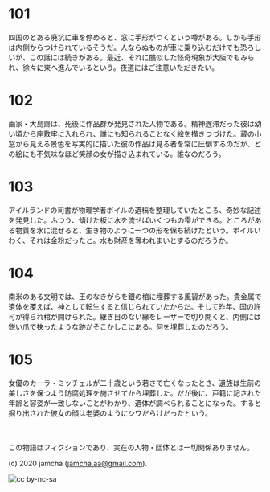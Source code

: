 

# 101

四国のとある廃坑に車を停めると、窓に手形がつくという噂がある。しかも手形は内側からつけられているそうだ。人ならぬものが車に乗り込むだけでも恐ろしいが、この話には続きがある。最近、それに酷似した怪奇現象が大阪でもみられ、徐々に東へ進んでいるという。夜道にはご注意いただきたい。

# 102

画家・大島齋は、死後に作品群が発見された人物である。精神遅滞だった彼は幼い頃から座敷牢に入れられ、誰にも知られることなく絵を描きつづけた。蔵の小窓から見える景色を写実的に描いた彼の作品は見る者を常に圧倒するのだが、どの絵にも不気味なほど笑顔の女が描き込まれている。誰なのだろう。

# 103

アイルランドの司書が物理学者ボイルの遺稿を整理していたところ、奇妙な記述を発見した。ふつう、傾けた板に水を流せばいくつもの雫ができる。ところがある物質を水に混ぜると、生き物のように一つの形を保ち続けたという。ボイルいわく、それは金粉だったと。水も財産を奪われまいとするのだろうか。

# 104

南米のある文明では、王のなきがらを銀の棺に埋葬する風習があった。貴金属で遺体を覆えば、神として転生すると信じられていたからだ。そして昨年、国の許可が得られ棺が開けられた。継ぎ目のない縁をレーザーで切り開くと、内側には鋭い爪で抉ったような跡がそこかしこにある。何を埋葬したのだろう。

# 105

女優のカーラ・ミッチェルが二十歳という若さで亡くなったとき、遺族は生前の美しさを保つよう防腐処理を施させてから埋葬した。だが後に、戸籍に記された年齢と容姿が一致しないことがわかり、遺体が調べられることになった。すると掘り出された彼女の顔は老婆のようにシワだらけだったという。

<br>  
<br>  
この物語はフィクションであり、実在の人物・団体とは一切関係ありません。  

(c) 2020 jamcha (jamcha.aa@gmail.com).  

![cc by-nc-sa](https://i.creativecommons.org/l/by-nc-sa/4.0/88x31.png)  

